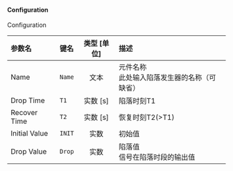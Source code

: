 <!--
DO NOT EDIT THIS FILE DIRECTLY.
This file is generated by tools/comp-docs.js.
All changes will be overwritten by regeneration.
-->

<slot class="model-parameters">

#### Configuration

Configuration

| 参数名 | 键名 | 类型 [单位] | 描述 |
|:------ |:---- |:-----------:|:---- |
| Name | `Name` | 文本 | 元件名称<br>此处输入陷落发生器的名称（可缺省） |
| Drop Time | `T1` | 实数 [s] | 陷落时刻T1 |
| Recover Time | `T2` | 实数 [s] | 恢复时刻T2(>T1) |
| Initial Value | `INIT` | 实数 | 初始值 |
| Drop Value | `Drop` | 实数 | 陷落值<br>信号在陷落时段的输出值 |


</slot>
